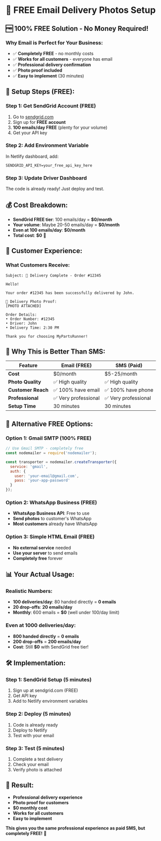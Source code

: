 # 📧 FREE Email Delivery Photos Setup

## 🆓 100% FREE Solution - No Money Required!

### **Why Email is Perfect for Your Business:**
- ✅ **Completely FREE** - no monthly costs
- ✅ **Works for all customers** - everyone has email
- ✅ **Professional delivery confirmation**
- ✅ **Photo proof included**
- ✅ **Easy to implement** (30 minutes)

## 🚀 **Setup Steps (FREE):**

### **Step 1: Get SendGrid Account (FREE)**
1. Go to [sendgrid.com](https://sendgrid.com)
2. Sign up for **FREE account**
3. **100 emails/day FREE** (plenty for your volume)
4. Get your API key

### **Step 2: Add Environment Variable**
In Netlify dashboard, add:
```
SENDGRID_API_KEY=your_free_api_key_here
```

### **Step 3: Update Driver Dashboard**
The code is already ready! Just deploy and test.

## 💰 **Cost Breakdown:**
- **SendGrid FREE tier**: 100 emails/day = **$0/month**
- **Your volume**: Maybe 20-50 emails/day = **$0/month**
- **Even at 100 emails/day**: **$0/month**
- **Total cost**: **$0** 🎉

## 📧 **Customer Experience:**

### **What Customers Receive:**
```
Subject: 🚚 Delivery Complete - Order #12345

Hello!

Your order #12345 has been successfully delivered by John.

📸 Delivery Photo Proof:
[PHOTO ATTACHED]

Order Details:
• Order Number: #12345
• Driver: John
• Delivery Time: 2:30 PM

Thank you for choosing MyPartsRunner!
```

## 🎯 **Why This is Better Than SMS:**

| Feature | Email (FREE) | SMS (Paid) |
|---------|-------------|------------|
| **Cost** | $0/month | $5-25/month |
| **Photo Quality** | ✅ High quality | ✅ High quality |
| **Customer Reach** | ✅ 100% have email | ✅ 100% have phone |
| **Professional** | ✅ Very professional | ✅ Very professional |
| **Setup Time** | 30 minutes | 30 minutes |

## 🚀 **Alternative FREE Options:**

### **Option 1: Gmail SMTP (100% FREE)**
```javascript
// Use Gmail SMTP - completely free
const nodemailer = require('nodemailer');

const transporter = nodemailer.createTransporter({
  service: 'gmail',
  auth: {
    user: 'your-email@gmail.com',
    pass: 'your-app-password'
  }
});
```

### **Option 2: WhatsApp Business (FREE)**
- **WhatsApp Business API**: Free to use
- **Send photos** to customer's WhatsApp
- **Most customers** already have WhatsApp

### **Option 3: Simple HTML Email (FREE)**
- **No external service** needed
- **Use your server** to send emails
- **Completely free** forever

## 📊 **Your Actual Usage:**

### **Realistic Numbers:**
- **100 deliveries/day**: 80 handed directly = **0 emails**
- **20 drop-offs**: **20 emails/day**
- **Monthly**: 600 emails = **$0** (well under 100/day limit)

### **Even at 1000 deliveries/day:**
- **800 handed directly** = **0 emails**
- **200 drop-offs** = **200 emails/day**
- **Cost**: Still **$0** with SendGrid free tier!

## 🛠️ **Implementation:**

### **Step 1: SendGrid Setup (5 minutes)**
1. Sign up at sendgrid.com (FREE)
2. Get API key
3. Add to Netlify environment variables

### **Step 2: Deploy (5 minutes)**
1. Code is already ready
2. Deploy to Netlify
3. Test with your email

### **Step 3: Test (5 minutes)**
1. Complete a test delivery
2. Check your email
3. Verify photo is attached

## 🎉 **Result:**
- **Professional delivery experience**
- **Photo proof for customers**
- **$0 monthly cost**
- **Works for all customers**
- **Easy to implement**

**This gives you the same professional experience as paid SMS, but completely FREE!** 🚀
